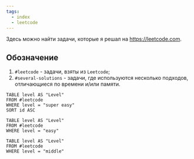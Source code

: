 ```yaml
---
tags:
  - index
  - leetcode
---
```

Здесь можно найти задачи, которые я решал на https://leetcode.com.

## Обозначение
1. `#leetcode` - задачи, взяты из `Leetcode`;
2. `#several-solutions` - задачи, где используются несколько подходов, отличающиеся по времени и/или памяти.

```dataview
TABLE level AS "Level"
FROM #leetcode
WHERE level = "super easy"
SORT id ASC
```

```dataview
TABLE level AS "Level"
FROM #leetcode
WHERE level = "easy"
```

```dataview
TABLE level AS "Level"
FROM #leetcode
WHERE level = "middle"
```